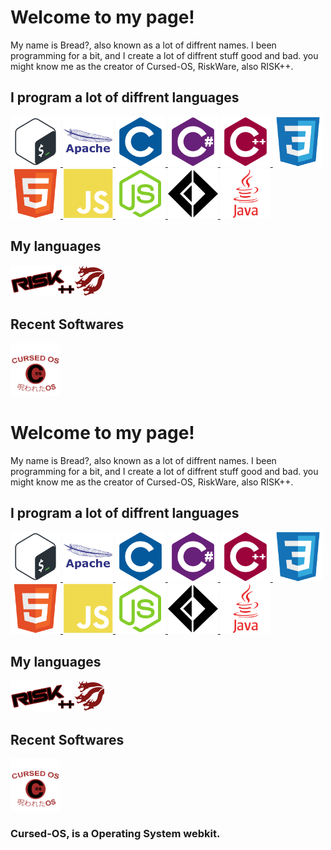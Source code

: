 <h1> Welcome to my page!</h1>
  My name is Bread?, also known as a lot of diffrent names. I been programming for a bit, and I create a lot of diffrent stuff
good and bad. you might know me as the creator of Cursed-OS, RiskWare, also RISK++.
<h2>I program a lot of diffrent languages</h2>

<div id="badges">
  <a href="bash">
    <img src="https://raw.githubusercontent.com/devicons/devicon/master/icons/bash/bash-original.svg" alt="LinkedIn Badge" width="80" hight="80"/>
  </a>
  <a href="apache">
    <img src="https://raw.githubusercontent.com/devicons/devicon/master/icons/apache/apache-line-wordmark.svg" alt="Youtube Badge" width="80" hight="80"/>
  </a>
  <a href="c">
    <img src="https://raw.githubusercontent.com/devicons/devicon/master/icons/c/c-plain.svg" alt="Twitter Badge" width="80" hight="80"/>
  </a>
   <a href="c#">
    <img src="https://raw.githubusercontent.com/devicons/devicon/master/icons/csharp/csharp-plain.svg" alt="Twitter Badge" width="80" hight="80"/>
  </a>
  <a href="cpp">
    <img src="https://raw.githubusercontent.com/devicons/devicon/master/icons/cplusplus/cplusplus-plain.svg" alt="Twitter Badge" width="80" hight="80"/>
  </a>
  <a href="css">
    <img src="https://raw.githubusercontent.com/devicons/devicon/master/icons/css3/css3-original.svg" alt="Twitter Badge" width="80" hight="80"/>
  </a>
  <a href="html">
    <img src="https://raw.githubusercontent.com/devicons/devicon/master/icons/html5/html5-original.svg" alt="Twitter Badge" width="80" hight="80"/>
  </a>
   <a href="js">
    <img src="https://raw.githubusercontent.com/devicons/devicon/master/icons/javascript/javascript-plain.svg" alt="Twitter Badge" width="80" hight="80"/>
  </a>
  <a href="node">
    <img src="https://raw.githubusercontent.com/devicons/devicon/master/icons/nodejs/nodejs-plain.svg" alt="Twitter Badge" width="80" hight="80"/>
  </a>
  <a href="fsharp">
    <img src="https://raw.githubusercontent.com/devicons/devicon/master/icons/fsharp/fsharp-plain.svg" alt="Twitter Badge" width="80" hight="80"/>
  </a>
   <a href="java">
    <img src="https://raw.githubusercontent.com/devicons/devicon/master/icons/java/java-plain-wordmark.svg" alt="Twitter Badge" width="80" hight="80"/>
  </a>
  
</div>
<h2>My languages</h2>

<div id="badges">
  <a href="risk++">
    <img src="https://raw.githubusercontent.com/DaBread-os/breh/main/risk%2B%2B.png" alt="Twitter Badge" width="150" hight="40"/>
  </a>
</div>

<h2>Recent Softwares</h2>
<div id="badges">
  <a href="Cursed-OS">
    <img src="https://raw.githubusercontent.com/DaBread-os/breh/main/cursed%20mobile%20copy%202.png" alt="Twitter Badge" width="80" hight="80"/>
  </a>
  <h3><h1> Welcome to my page!</h1>
  My name is Bread?, also known as a lot of diffrent names. I been programming for a bit, and I create a lot of diffrent stuff
good and bad. you might know me as the creator of Cursed-OS, RiskWare, also RISK++.
<h2>I program a lot of diffrent languages</h2>

<div id="badges">
  <a href="bash">
    <img src="https://raw.githubusercontent.com/devicons/devicon/master/icons/bash/bash-original.svg" alt="LinkedIn Badge" width="80" hight="80"/>
  </a>
  <a href="apache">
    <img src="https://raw.githubusercontent.com/devicons/devicon/master/icons/apache/apache-line-wordmark.svg" alt="Youtube Badge" width="80" hight="80"/>
  </a>
  <a href="c">
    <img src="https://raw.githubusercontent.com/devicons/devicon/master/icons/c/c-plain.svg" alt="Twitter Badge" width="80" hight="80"/>
  </a>
   <a href="c#">
    <img src="https://raw.githubusercontent.com/devicons/devicon/master/icons/csharp/csharp-plain.svg" alt="Twitter Badge" width="80" hight="80"/>
  </a>
  <a href="cpp">
    <img src="https://raw.githubusercontent.com/devicons/devicon/master/icons/cplusplus/cplusplus-plain.svg" alt="Twitter Badge" width="80" hight="80"/>
  </a>
  <a href="css">
    <img src="https://raw.githubusercontent.com/devicons/devicon/master/icons/css3/css3-original.svg" alt="Twitter Badge" width="80" hight="80"/>
  </a>
  <a href="html">
    <img src="https://raw.githubusercontent.com/devicons/devicon/master/icons/html5/html5-original.svg" alt="Twitter Badge" width="80" hight="80"/>
  </a>
   <a href="js">
    <img src="https://raw.githubusercontent.com/devicons/devicon/master/icons/javascript/javascript-plain.svg" alt="Twitter Badge" width="80" hight="80"/>
  </a>
  <a href="node">
    <img src="https://raw.githubusercontent.com/devicons/devicon/master/icons/nodejs/nodejs-plain.svg" alt="Twitter Badge" width="80" hight="80"/>
  </a>
  <a href="fsharp">
    <img src="https://raw.githubusercontent.com/devicons/devicon/master/icons/fsharp/fsharp-plain.svg" alt="Twitter Badge" width="80" hight="80"/>
  </a>
   <a href="java">
    <img src="https://raw.githubusercontent.com/devicons/devicon/master/icons/java/java-plain-wordmark.svg" alt="Twitter Badge" width="80" hight="80"/>
  </a>
  
</div>
<h2>My languages</h2>

<div id="badges">
  <a href="risk++">
    <img src="https://raw.githubusercontent.com/DaBread-os/breh/main/risk%2B%2B.png" alt="Twitter Badge" width="150" hight="40"/>
  </a>
</div>

<h2>Recent Softwares</h2>
<div id="badges">
  <a href="Cursed-OS">
    <img src="https://raw.githubusercontent.com/DaBread-os/breh/main/cursed%20mobile%20copy%202.png" alt="Twitter Badge" width="80" hight="80"/>
  </a>
  <h3>Cursed-OS, is a Operating System webkit.</h3>
</div>




